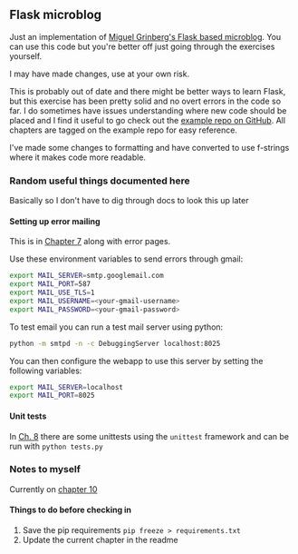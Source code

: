 ## Flask microblog

Just an implementation of [Miguel Grinberg's Flask based microblog](https://blog.miguelgrinberg.com/post/the-flask-mega-tutorial-part-i-hello-world).
You can use this code but you're better off just going through the exercises yourself. 

I may have made changes, use at your own risk.

This is probably out of date and there might be better ways to learn Flask, but
this exercise has been pretty solid and no overt errors in the code so far. I
do sometimes have issues understanding where new code should be placed and I
find it useful to go check out the [example repo on GitHub](https://github.com/miguelgrinberg/microblog).
All chapters are tagged on the example repo for easy reference.

I've made some changes to formatting and have converted to use f-strings where
it makes code more readable.


### Random useful things documented here

Basically so I don't have to dig through docs to look this up later

#### Setting up error mailing

This is in [Chapter 7](https://blog.miguelgrinberg.com/post/the-flask-mega-tutorial-part-vii-error-handling) along with error pages.

Use these environment variables to send errors through gmail:
```bash
export MAIL_SERVER=smtp.googlemail.com
export MAIL_PORT=587
export MAIL_USE_TLS=1
export MAIL_USERNAME=<your-gmail-username>
export MAIL_PASSWORD=<your-gmail-password>
```

To test email you can run a test mail server using python:

```bash
python -m smtpd -n -c DebuggingServer localhost:8025
```

You can then configure the webapp to use this server by setting the following
variables:
```bash
export MAIL_SERVER=localhost
export MAIL_PORT=8025
```

#### Unit tests
In [Ch. 8](https://blog.miguelgrinberg.com/post/the-flask-mega-tutorial-part-viii-followers/page/0#comments)
there are some unittests using the `unittest` framework and can be run with `python tests.py`

#### 

### Notes to myself

Currently on [chapter 10](https://blog.miguelgrinberg.com/post/the-flask-mega-tutorial-part-x-email-support)

#### Things to do before checking in

1. Save the pip requirements `pip freeze > requirements.txt`
2. Update the current chapter in the readme

